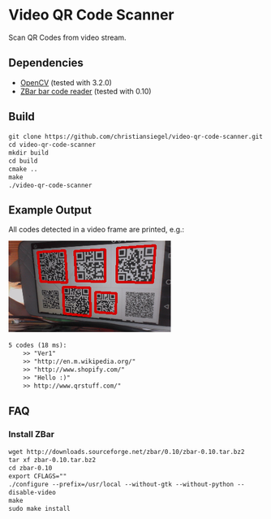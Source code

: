 # Video QR Code Scanner
Scan QR Codes from video stream.

## Dependencies
* [OpenCV](http://opencv.org/) (tested with 3.2.0)
* [ZBar bar code reader](http://zbar.sourceforge.net/) (tested with 0.10)

## Build
```
git clone https://github.com/christiansiegel/video-qr-code-scanner.git
cd video-qr-code-scanner
mkdir build
cd build
cmake ..
make
./video-qr-code-scanner
```

## Example Output
All codes detected in a video frame are printed, e.g.:

![video frame](doc/frame.png "Video Frame")

```
5 codes (18 ms):
    >> "Ver1"
    >> "http://en.m.wikipedia.org/"
    >> "http://www.shopify.com/"
    >> "Hello :)"
    >> http://www.qrstuff.com/"
```

## FAQ
### Install ZBar
```
wget http://downloads.sourceforge.net/zbar/0.10/zbar-0.10.tar.bz2
tar xf zbar-0.10.tar.bz2 
cd zbar-0.10
export CFLAGS=""
./configure --prefix=/usr/local --without-gtk --without-python --disable-video
make
sudo make install
```
